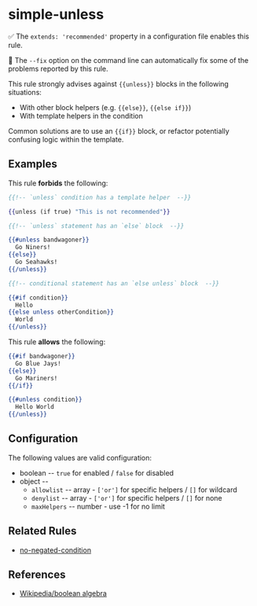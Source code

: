 # simple-unless

✅ The `extends: 'recommended'` property in a configuration file enables this rule.

🔧 The `--fix` option on the command line can automatically fix some of the problems reported by this rule.

This rule strongly advises against `{{unless}}` blocks in the following situations:

* With other block helpers (e.g. `{{else}}`, `{{else if}}`)
* With template helpers in the condition

Common solutions are to use an `{{if}}` block, or refactor potentially confusing logic within the template.

## Examples

This rule **forbids** the following:

```hbs
{{!-- `unless` condition has a template helper  --}}

{{unless (if true) "This is not recommended"}}
```

```hbs
{{!-- `unless` statement has an `else` block  --}}

{{#unless bandwagoner}}
  Go Niners!
{{else}}
  Go Seahawks!
{{/unless}}
```

```hbs
{{!-- conditional statement has an `else unless` block  --}}

{{#if condition}}
  Hello
{{else unless otherCondition}}
  World
{{/unless}}
```

This rule **allows** the following:

```hbs
{{#if bandwagoner}}
  Go Blue Jays!
{{else}}
  Go Mariners!
{{/if}}
```

```hbs
{{#unless condition}}
  Hello World
{{/unless}}
```

## Configuration

The following values are valid configuration:

* boolean -- `true` for enabled / `false` for disabled
* object --
  * `allowlist` -- array - `['or']` for specific helpers / `[]` for wildcard
  * `denylist` -- array - `['or']` for specific helpers / `[]` for none
  * `maxHelpers` -- number - use -1 for no limit

## Related Rules

* [no-negated-condition](no-negated-condition.md)

## References

* [Wikipedia/boolean algebra](https://en.wikipedia.org/wiki/Boolean_algebra)
